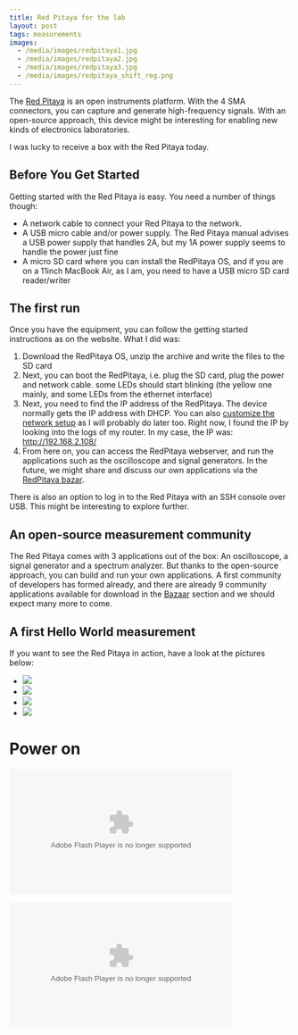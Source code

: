 ```yaml
---
title: Red Pitaya for the lab
layout: post
tags: measurements
images:
  - /media/images/redpitaya1.jpg
  - /media/images/redpitaya2.jpg
  - /media/images/redpitaya3.jpg
  - /media/images/redpitaya_shift_reg.png
---
```

The [Red Pitaya](http://redpitaya.com/) is an open instruments platform. With the 4 SMA connectors, you can capture and generate high-frequency signals. With an open-source approach, this device might be interesting for enabling new kinds of electronics laboratories.

I was lucky to receive a box with the Red Pitaya today.

## Before You Get Started

Getting started with the Red Pitaya is easy. You need a number of things though:

* A network cable to connect your Red Pitaya to the network.
* A USB micro cable and/or power supply. The Red Pitaya manual advises a USB power supply that handles 2A, but my 1A power supply seems to handle the power just fine
* A micro SD card where you can install the RedPitaya OS, and if you are on a 11inch MacBook Air, as I am, you need to have a USB micro SD card reader/writer 

## The first run

Once you have the equipment, you can follow the getting started instructions as on the website. What I did was:

1. Download the RedPitaya OS, unzip the archive and write the files to the SD card
2. Next, you can boot the RedPitaya, i.e. plug the SD card, plug the power and network cable. some LEDs should start blinking (the yellow one mainly, and some LEDs from the ethernet interface)
3. Next, you need to find the IP address of the RedPitaya. The device normally gets the IP address with DHCP. You can also [customize the network setup](http://wiki.redpitaya.com/index.php?title=User_Manual#Manual_network_interface_configuration) as I will probably do later too. Right now, I found the IP by looking into the logs of my router. In my case, the IP was: http://192.168.2.108/
4. From here on, you can access the RedPitaya webserver, and run the applications such as the oscilloscope and signal generators. In the future, we might share and discuss our own applications via the [RedPitaya bazar](http://wiki.redpitaya.com/index.php?title=User_Manual#Installing_applications).

There is also an option to log in to the Red Pitaya with an SSH console over USB. This might be interesting to explore further.

## An open-source measurement community

The Red Pitaya comes with 3 applications out of the box: An oscilloscope, a signal generator and a spectrum analyzer. But thanks to the open-source approach, you can build and run your own applications. A first community of developers has formed already, and  there are already 9 community applications available for download in the [Bazaar](http://bazaar.redpitaya.com) section and we should expect many more to come. 

## A first Hello World measurement

If you want to see the Red Pitaya in action, have a look at the pictures below:

<ul>
<li><img src="{{ page.images[0] }}" /></img></li>
<li><img src="{{ page.images[1] }}" /></img></li>
<li><img src="{{ page.images[2] }}" /></img></li>
<li><img src="{{ page.images[3] }}" /></img></li>
</ul>

# Power on 

<object type="application/x-shockwave-flash" width="400" height="225" data="https://www.flickr.com/apps/video/stewart.swf" classid="clsid:D27CDB6E-AE6D-11cf-96B8-444553540000"><param name="flashvars" value="intl_lang=en-US&photo_secret=1dddb28274&photo_id=14385189560"></param><param name="movie" value="https://www.flickr.com/apps/video/stewart.swf"></param><param name="bgcolor" value="#000000"></param><param name="allowFullScreen" value="true"></param><embed type="application/x-shockwave-flash" src="https://www.flickr.com/apps/video/stewart.swf" bgcolor="#000000" allowfullscreen="true" flashvars="intl_lang=en-US&photo_secret=1dddb28274&photo_id=14385189560" width="400" height="225"></embed></object>


<object type="application/x-shockwave-flash" width="400" height="225" data="https://www.flickr.com/apps/video/stewart.swf" classid="clsid:D27CDB6E-AE6D-11cf-96B8-444553540000"><param name="flashvars" value="intl_lang=en-US&photo_secret=abf3dd997c&photo_id=14385255869&hd_default=false"></param><param name="movie" value="https://www.flickr.com/apps/video/stewart.swf"></param><param name="bgcolor" value="#000000"></param><param name="allowFullScreen" value="true"></param><embed type="application/x-shockwave-flash" src="https://www.flickr.com/apps/video/stewart.swf" bgcolor="#000000" allowfullscreen="true" flashvars="intl_lang=en-US&photo_secret=abf3dd997c&photo_id=14385255869&hd_default=false" width="400" height="225"></embed></object>

